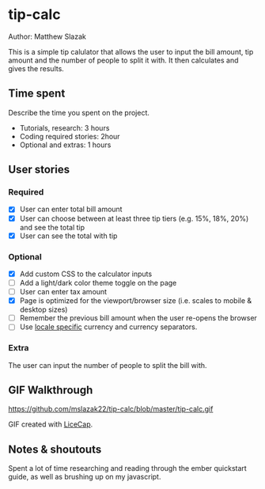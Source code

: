 # tip-calc
Author: Matthew Slazak

This is a simple tip calulator that allows the user to input the bill amount, tip amount and the number of people to split it with. It then calculates and gives the results.

## Time spent
Describe the time you spent on the project.
 * Tutorials, research: 3 hours
 * Coding required stories:  2hour
 * Optional and extras: 1 hours

## User stories

### Required
 * [x] User can enter total bill amount
 * [x] User can choose between at least three tip tiers (e.g. 15%, 18%, 20%) and see the total tip 
 * [x] User can see the total with tip

### Optional

 * [x] Add custom CSS to the calculator inputs
 * [ ] Add a light/dark color theme toggle on the page
 * [ ] User can enter tax amount
 * [x] Page is optimized for the viewport/browser size (i.e. scales to mobile & desktop sizes)
 * [ ] Remember the previous bill amount when the user re-opens the browser
 * [ ] Use [locale specific](https://developer.mozilla.org/en-US/docs/Web/JavaScript/Reference/Global_Objects/NumberFormat) currency and currency separators.

### Extra

 The user can input the number of people to split the bill with.
 

## GIF Walkthrough

https://github.com/mslazak22/tip-calc/blob/master/tip-calc.gif

GIF created with [LiceCap](https://www.cockos.com/licecap/).

## Notes & shoutouts

Spent a lot of time researching and reading through the ember quickstart guide, as well as brushing up on my javascript.
